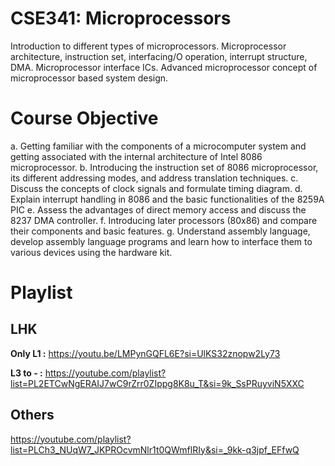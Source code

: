 # CSE341: Microprocessors
Introduction to different types of microprocessors. Microprocessor architecture, instruction set, interfacing/O operation, interrupt structure, DMA. Microprocessor interface ICs. Advanced microprocessor concept of microprocessor based system design.

# Course Objective
a. Getting familiar with the components of a microcomputer system and getting associated with the internal architecture of Intel 8086 microprocessor.
b. Introducing the instruction set of 8086 microprocessor, its different addressing modes, and address translation techniques.
c. Discuss the concepts of clock signals and formulate timing diagram.
d. Explain interrupt handling in 8086 and the basic functionalities of the 8259A PIC
e. Assess the advantages of direct memory access and discuss the 8237 DMA controller.
f. Introducing later processors (80x86) and compare their components and basic features.
g. Understand assembly language, develop assembly language programs and learn how to interface them to various devices using the hardware kit.

# Playlist

## LHK

**Only L1 :** https://youtu.be/LMPynGQFL6E?si=UlKS32znopw2Ly73

**L3 to - :** https://youtube.com/playlist?list=PL2ETCwNgERAIJ7wC9rZrr0ZIppg8K8u_T&si=9k_SsPRuyviN5XXC

## Others
https://youtube.com/playlist?list=PLCh3_NUqW7_JKPROcvmNlr1t0QWmflRIy&si=_9kk-q3jpf_EFfwQ
